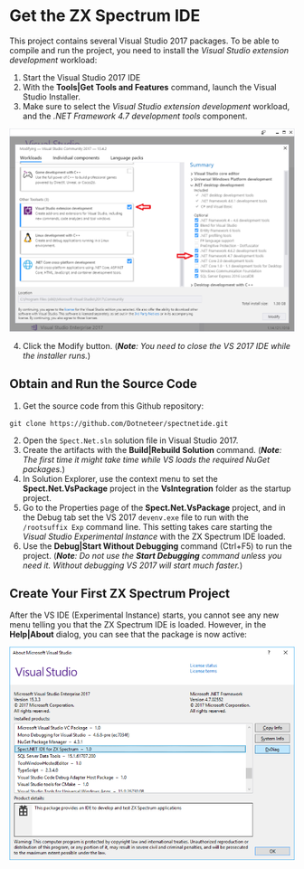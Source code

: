 # Get the ZX Spectrum IDE

This project contains several Visual Studio 2017 packages. To be able to
compile and run the project, you need to install the *Visual Studio extension development*
workload:

1. Start the Visual Studio 2017 IDE
2. With the __Tools|Get Tools and Features__ command, launch the Visual Studio Installer.
3. Make sure to select the *Visual Studio extension development* workload, and the *.NET
Framework 4.7 development tools* component.

![Visual Studio Installer](./Figures/VsInstaller.png)

4. Click the Modify button. (*__Note__: You need to close the VS 2017 IDE while the installer runs.*)

## Obtain and Run the Source Code

1. Get the source code from this Github repository:
```
git clone https://github.com/Dotneteer/spectnetide.git
```
2. Open the `Spect.Net.sln` solution file in Visual Studio 2017.
3. Create the artifacts with the __Build|Rebuild Solution__ command. (*__Note__: 
The first time it might take time while VS loads the required NuGet packages.*)
4. In Solution Explorer, use the context menu to set the __Spect.Net.VsPackage__ project
in the __VsIntegration__ folder as the startup project.
5. Go to the Properties page of the __Spect.Net.VsPackage__ project, and in the Debug tab
set the VS 2017 `devenv.exe` file to run with the `/rootsuffix Exp` command line.
This setting takes care starting the *Visual Studio Experimental Instance* with 
the ZX Spectrum IDE loaded.
6. Use the __Debug|Start Without Debugging__ command (Ctrl+F5) to run the project.
(*__Note__: Do not use the __Start Debugging__ command unless you need it. Without debugging
VS 2017 will start much faster.*)

## Create Your First ZX Spectrum Project

After the VS IDE (Experimental Instance) starts, you cannot see any new menu telling you that
the ZX Spectrum IDE is loaded. However, in the __Help|About__ dialog, you can see that the package
is now active:

![VS Help About Dialog](./Figures/VsHelpAbout.png)


